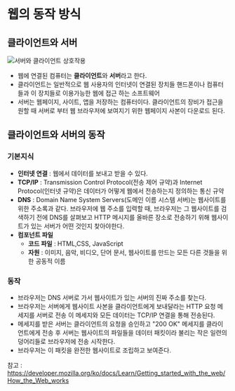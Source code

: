 # 웹의 동작 방식

## 클라이언트와 서버
![서버와 클라이언트 상호작용](https://mdn.mozillademos.org/files/8973/Client-server.jpg)
- 웹에 연결된 컴퓨터는 **클라이언트**와 **서버**라고 한다.
- 클라이언트는 일반적으로 웹 사용자의 인터넷이 연결된 장치들 핸드폰이나 컴퓨터들과 이 장치들로 이용가능한 웹에 접근 하는 소프트웨어
- 서버는 웹페이지, 사이트, 앱을 저장하는 컴퓨터이다. 클라이언트의 장비가 접근을 원할 때 서버로 부터 웹 브라우저에 보여지기 위한 웹페이지 사본이 다운로드 된다.

## 클라이언트와 서버의 동작

### 기본지식
- **인터넷 연결** : 웹에서 데이터를 보내고 받을 수 있다.
- **TCP/IP** : Transmission Control Protocol(전송 제어 규약)과 Internet Protocol(인터넷 규약)은 데이터가 어떻게 웹에서 전송하는지 정의하는 통신 규약
- **DNS** : Domain Name System Servers(도메인 이름 시스템 서버)는 웹사이트를 위한 주소록과 같다. 브라우저에 웹 주소를 입력할 때, 브라우저는 그 웹사이트를 검색하기 전에 DNS를 살펴보고 HTTP 메시지를 올바른 장소로 전송하기 위해 웹사이트가 있는 서버가 어떤 것인지 찾아야한다.
- **컴포넌트 파일**
  - **코드 파일** : HTML,CSS, JavaScript
  - **자원** : 이미지, 음악, 비디오, 단어 문서, 웹사이트를 만드는 모든 다른 것들을 위한 공동적 이름

### 동작
- 브라우저는 DNS 서버로 가서 웹사이트가 있는 서버의 진짜 주소를 찾는다.
- 브라우저는 서버에게 웹사이트 사본을 클라이언트에게 보내달라는 HTTP 요청 메세지를 서버로 전송 이 메세지와 모든 데이터는 TCP/IP 연결을 통해 전송된다.
- 메세지를 받은 서버는 클라이언트의 요청을 승인하고 "200 OK" 메세지를 클라이언트에게 전송 후 서버는 웹사이트의 파일들을 데이터 패킷이라 불리는 작은 일련의 덩어리들로 브라우저에 전송 시작한다.
- 브라우저는 이 패킷을 완전한 웹사이트로 조립하고 보여준다.

참고 : https://developer.mozilla.org/ko/docs/Learn/Getting_started_with_the_web/How_the_Web_works